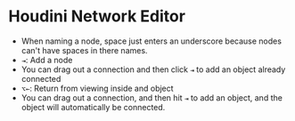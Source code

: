 # Houdini Network Editor

- When naming a node, space just enters an underscore because nodes can't have spaces in there names.
- `⇥`: Add a node
- You can drag out a connection and then click `⇥` to add an object already connected
- `⌥←`: Return from viewing inside and object
- You can drag out a connection, and then hit `⇥` to add an object, and the object will automatically be connected.
